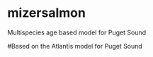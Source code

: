 # mizersalmon
Multispecies age based model for Puget Sound

#Based on the Atlantis model for Puget Sound

